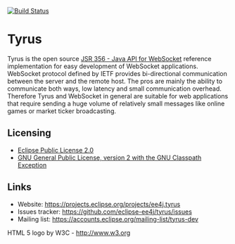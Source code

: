 [![Build Status](https://travis-ci.org/eclipse-ee4j/tyrus.svg?branch=master)](https://travis-ci.org/eclipse-ee4j/tyrus)

# Tyrus

Tyrus is the open source
<a href="https://projects.eclipse.org/projects/ee4j.websocket">JSR 356 - Java API for WebSocket</a>
reference implementation
for easy development of WebSocket applications. WebSocket protocol defined by IETF
provides bi-directional communication between the server and the remote host. The
pros are mainly the ability to communicate both ways, low latency and small
communication overhead. Therefore Tyrus and WebSocket in general are suitable for web
applications that require sending a huge volume of relatively small messages like
online games or market ticker broadcasting.

## Licensing

- [Eclipse Public License 2.0](https://projects.eclipse.org/license/epl-2.0)
- [GNU General Public License, version 2 with the GNU Classpath Exception](https://projects.eclipse.org/license/secondary-gpl-2.0-cp)

## Links

- Website: https://projects.eclipse.org/projects/ee4j.tyrus
- Issues tracker: https://github.com/eclipse-ee4j/tyrus/issues
- Mailing list: https://accounts.eclipse.org/mailing-list/tyrus-dev 

HTML 5 logo by W3C - http://www.w3.org
